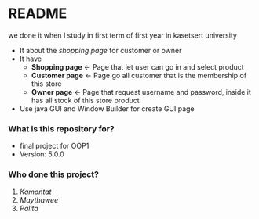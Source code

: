 # README #

we done it when I study in first term of first year in kasetsert university
- It about the *shopping page* for customer or owner
- It have 
  - **Shopping page** <- Page that let user can go in and select product
  - **Customer page** <- Page go all customer that is the membership of this store
  - **Owner page**    <- Page that request username and password, inside it has all stock of this store product
- Use java GUI and Window Builder for create GUI page

### What is this repository for? ###

* final project for OOP1
* Version: 5.0.0

### Who done this project? ###

1. *Kamontat*
2. *Maythawee*
3. *Palita*
